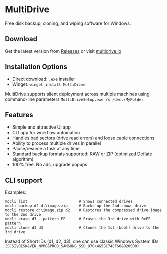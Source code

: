 # MultiDrive
Free disk backup, cloning, and wiping software for Windows.

## Download

Get the latest version from [Releases](https://github.com/atola-technology/multidrive/releases) or visit [multidrive.io](https://multidrive.io/download)

## Installation Options

- Direct download: `.exe` installer
- Winget: `winget install MultiDrive`

MultiDrive supports silent deployment across multiple machines using command-line parameters
`MultiDriveSetup.exe /s /d=c:\MyFolder`

## Features

- Simple and attractive UI app
- CLI app for workflow automation
- Handles bad sectors (drive read errors) and loose cable connections
- Ability to process multiple drives in parallel
- Pause/resume a task at any time
- Standard backup formats supported: RAW or ZIP (optimized Deflate algorithm)
- 100% free. No ads, upgrade popups

## CLI support

Examples:
```
mdcli list                       # Shows connected drives
mdcli backup d2 d:\image.zip     # Backs up the 2nd shown drive
mdcli restore d:\image.zip d2    # Restores the compressed drive image to the 2nd drive
mdcli erase d3 --pattern FF      # Erases the 3rd drive with 0xFF pattern
mdcli clone d1 d3                # Clones the 1st (boot) drive to the 3rd drive
```
Instead of Short IDs (d1, d2, d3),  one can use classic Windows System IDs `(SCSI\DISK&VEN_NVME&PROD_SAMSUNG_SSD_970\4&5BC748F&0&020000)`
